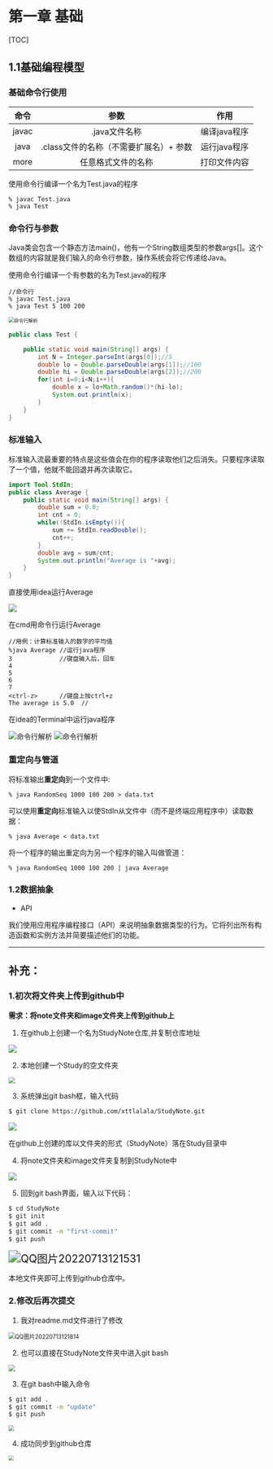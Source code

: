 # 第一章 基础

[TOC]

## 1.1基础编程模型

### 基础命令行使用

| 命令  |                  参数                  |     作用     |
| :---: | :------------------------------------: | :----------: |
| javac |             .java文件名称              | 编译java程序 |
| java  | .class文件的名称（不需要扩展名）+ 参数 | 运行java程序 |
| more  |           任意格式文件的名称           | 打印文件内容 |

使用命令行编译一个名为Test.java的程序

```
% javac Test.java
% java Test
```

### 命令行与参数

​	Java类会包含一个静态方法main()，他有一个String数组类型的参数args[]。这个数组的内容就是我们输入的命令行参数，操作系统会将它传递给Java。

使用命令行编译一个有参数的名为Test.java的程序

```
//命令行
% javac Test.java
% java Test 5 100 200
```

<img src="..\image\QQ图片20220705151918.png" alt="命令行解析" style="zoom:67%;" />

````java
public class Test {

    public static void main(String[] args) {
        int N = Integer.parseInt(args[0]);//5
        double lo = Double.parseDouble(args[1]);//100
        double hi = Double.parseDouble(args[2]);//200
        for(int i=0;i<N;i++){
            double x = lo+Math.random()*(hi-lo);
            System.out.println(x);
        }
    }
}
````

### 标准输入

标准输入流最重要的特点是这些值会在你的程序读取他们之后消失。只要程序读取了一个值，他就不能回退并再次读取它。

```java
import Tool.StdIn;
public class Average {
    public static void main(String[] args) {
        double sum = 0.0;
        int cnt = 0;
        while(!StdIn.isEmpty()){
            sum += StdIn.readDouble();
            cnt++;
        }
        double avg = sum/cnt;
        System.out.println("Average is "+avg);
    }
}
```

直接使用idea运行Average

<img src="../image/QQ图片20220812174548.png"  >

在cmd用命令行运行Average

```
//用例：计算标准输入的数字的平均值
%java Average //运行java程序
3             //键盘输入后，回车
4
5
6
7
<ctrl-z>      //键盘上按ctrl+z
The average is 5.0  // 
```

在idea的Terminal中运行java程序

<img src="..\image\QQ图片20220706104948.png" alt="命令行解析"  />

<img src="..\image\QQ图片20220812174214.png" alt="命令行解析"  />

### 重定向与管道

将标准输出**重定向**到一个文件中:

```
% java RandomSeq 1000 100 200 > data.txt
```



可以使用**重定向**标准输入以使StdIn从文件中（而不是终端应用程序中）读取数据：

```
% java Average < data.txt
```

将一个程序的输出重定向为另一个程序的输入叫做管道：

```
% java RandomSeq 1000 100 200 | java Average
```

### 1.2数据抽象

* API

我们使用应用程序编程接口（API）来说明抽象数据类型的行为。它将列出所有构造函数和实例方法并简要描述他们的功能。



------



## 补充：

### 1.初次将文件夹上传到github中

**需求：将note文件夹和image文件夹上传到github上**

1. 在github上创建一个名为StudyNote仓库,并复制仓库地址

<img src="../image/QQ图片20220713114212.png">

2. 本地创建一个Study的空文件夹

<img src="../image/QQ图片20220713115200.png" style="zoom:80%;" />

3. 系统弹出git bash框，输入代码

```bash
$ git clone https://github.com/xttlalala/StudyNote.git
```

<img src="../image/QQ图片20220713115800.png" />

在github上创建的库以文件夹的形式（StudyNote）落在Study目录中

4. 将note文件夹和image文件夹复制到StudyNote中

<img src="../image/QQ图片20220713120138.png" />

5. 回到git bash界面，输入以下代码：

```bash
$ cd StudyNote
$ git init
$ git add .
$ git commit -m "first-commit"
$ git push
```

<img src="../image/QQ图片20220713121531.png" alt="QQ图片20220713121531" style="zoom:150%;" />

本地文件夹即可上传到github仓库中。

### 2.修改后再次提交

1. 我对readme.md文件进行了修改

<img src="../image/QQ图片20220713121814.png" alt="QQ图片20220713121814" style="zoom:80%;" />

2. 也可以直接在StudyNote文件夹中进入git bash

<img src="../image/QQ图片20220713122214.png" style="zoom:80%;" />

3. 在git bash中输入命令

```bash
$ git add .
$ git commit -m "update"
$ git push
```



<img src="../image/QQ图片20220713122417.png" style="zoom:70%;" />

4. 成功同步到github仓库

<img src="../image/QQ图片20220713122715.png" style="zoom:60%;" />
